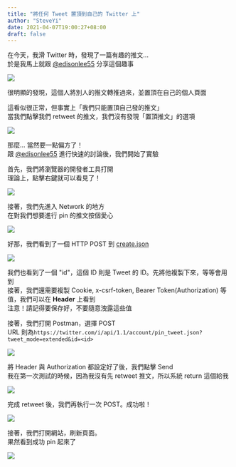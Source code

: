 ```yaml
---
title: "將任何 Tweet 置頂到自己的 Twitter 上"
author: "SteveYi"
date: 2021-04-07T19:00:27+08:00
draft: false
---
```


在今天，我滑 Twitter 時，發現了一篇有趣的推文...  
於是我馬上就跟 [@edisonlee55](https://edisonlee55.com) 分享這個趣事

![](https://static-a1.steveyi.net/media/blog/pin-any-tweet-on-twitter-00.png)

很明顯的發現，這個人將別人的推文轉推過來，並置頂在自己的個人頁面  

這看似很正常，但事實上「我們只能置頂自己發的推文」  
當我們點擊我們 retweet 的推文，我們沒有發現「置頂推文」的選項

![](https://static-a1.steveyi.net/media/blog/pin-any-tweet-on-twitter-08.png)

那麼... 當然要一點偏方了！  
跟 [@edisonlee55](https://edisonlee55.com) 進行快速的討論後，我們開始了實驗

首先，我們將瀏覽器的開發者工具打開  
理論上，點擊右鍵就可以看見了！

![](https://static-a1.steveyi.net/media/blog/pin-any-tweet-on-twitter-07.png)

接著，我們先進入 Network 的地方  
在對我們想要進行 pin 的推文按個愛心

![](https://static-a1.steveyi.net/media/blog/pin-any-tweet-on-twitter-06.png)

好那，我們看到了一個 HTTP POST 到 [create.json](https://twitter.com/i/api/1.1/favorites/create.json)

![](https://static-a1.steveyi.net/media/blog/pin-any-tweet-on-twitter-05.png)

我們也看到了一個 "id"，這個 ID 則是 Tweet 的 ID。先將他複製下來，等等會用到  
接著，我們還需要複製 Cookie, x-csrf-token, Bearer Token(Authorization) 等值，我們可以在 **Header** 上看到  
注意！請記得要保存好，不要隨意洩露這些值

接著，我們打開 Postman，選擇 POST  
URL 則為`https://twitter.com/i/api/1.1/account/pin_tweet.json?tweet_mode=extended&id=<id>`

![](https://static-a1.steveyi.net/media/blog/pin-any-tweet-on-twitter-04.png)

將 Header 與 Authorization 都設定好了後，我們點擊 Send  
我在第一次測試的時候，因為我沒有先 retweet 推文，所以系統 return 這個給我

![](https://static-a1.steveyi.net/media/blog/pin-any-tweet-on-twitter-03.png)

完成 retweet 後，我們再執行一次 POST。成功啦！

![](https://static-a1.steveyi.net/media/blog/pin-any-tweet-on-twitter-02.png)

接著，我們打開網站，刷新頁面。  
果然看到成功 pin 起來了

![](https://static-a1.steveyi.net/media/blog/pin-any-tweet-on-twitter-01.png)
